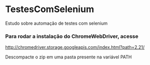 # TestesComSelenium
Estudo sobre automação de testes com selenium

### Para rodar a instalação do ChromeWebDriver, acesse
http://chromedriver.storage.googleapis.com/index.html?path=2.21/

Descompacte o zip em uma pasta presente na variável PATH

